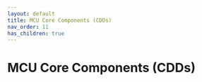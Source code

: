 ```yaml
---
layout: default
title: MCU Core Components (CDDs)
nav_order: 11
has_children: true
---
```

# MCU Core Components (CDDs)
